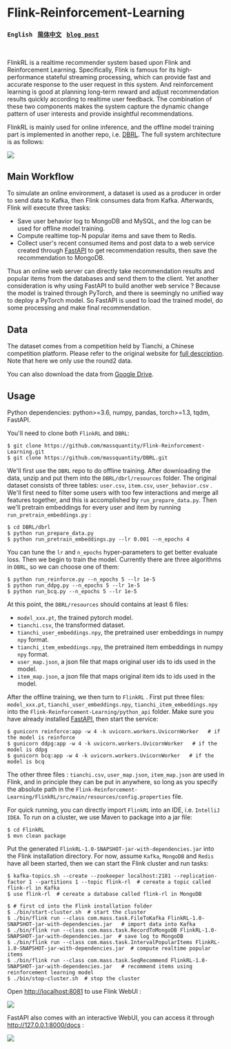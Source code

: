# Flink-Reinforcement-Learning

### `English`  &nbsp; [`简体中文`](https://github.com/massquantity/Flink-Reinforcement-Learning/blob/master/README_zh.md) &nbsp; [`blog post`](https://www.cnblogs.com/massquantity/p/13842139.html) 

<br>

FlinkRL is a realtime recommender system based upon Flink and Reinforcement Learning. Specifically, Flink is famous for its high-performance stateful streaming processing, which can provide fast and accurate response to the user request in this system. And reinforcement learning is good at planning long-term reward and adjust recommendation results quickly according to realtime user feedback. The combination of these two components makes the system capture the dynamic change pattern of user interests and provide insightful recommendations.

FlinkRL is mainly used for online inference, and the offline model training part is implemented in another repo, i.e. [DBRL](https://github.com/massquantity/DBRL). The full system architecture is as follows:

![](https://s1.ax1x.com/2020/10/19/0x5t4P.png)



## Main Workflow

To simulate an online environment, a dataset is used as a producer in order to send data to Kafka, then Flink consumes data from Kafka. Afterwards, Flink will execute three tasks:

+ Save user behavior log to MongoDB and MySQL, and the log can be used for offline model training.
+ Compute realtime top-N popular items and save them to Redis.
+ Collect user's recent consumed items and post data to a web service created through [FastAPI](https://github.com/tiangolo/fastapi) to get recommendation results, then save the recommendation to MongoDB.

Thus an online web server can directly take recommendation results and popular items from the databases and send them to the client. Yet another consideration is why using FastAPI to build another web service ? Because the model is trained through PyTorch, and there is seemingly no unified way to deploy a PyTorch model. So FastAPI is used to load the trained model, do some processing and make final recommendation.



## Data

The dataset comes from a competition held by Tianchi, a Chinese competition platform. Please refer to the original website for [full description](https://tianchi.aliyun.com/competition/entrance/231721/information?lang=en-us). Note that here we only use the round2 data.

You can also download the data from [Google Drive](https://drive.google.com/file/d/1erBjYEOa7IuOIGpI8pGPn1WNBAC4Rv0-/view?usp=sharing).



## Usage

Python dependencies: python>=3.6, numpy, pandas, torch>=1.3, tqdm, FastAPI.

You'll need to clone both `FlinkRL` and `DBRL`:

```shell
$ git clone https://github.com/massquantity/Flink-Reinforcement-Learning.git
$ git clone https://github.com/massquantity/DBRL.git
```

We'll first use the `DBRL` repo to do offline training. After downloading the data, unzip and put them into the `DBRL/dbrl/resources` folder. The original dataset consists  of three tables: `user.csv`, `item.csv`, `user_behavior.csv` . We'll first need to filter some users with too few interactions and merge all features together, and this is accomplished by `run_prepare_data.py`. Then we'll pretrain embeddings for every user and item by running `run_pretrain_embeddings.py` :

```shell
$ cd DBRL/dbrl
$ python run_prepare_data.py
$ python run_pretrain_embeddings.py --lr 0.001 --n_epochs 4
```

You can tune the `lr` and `n_epochs` hyper-parameters to get better evaluate loss. Then we begin to train the model. Currently there are three algorithms in `DBRL`, so we can choose one of them:

```shell
$ python run_reinforce.py --n_epochs 5 --lr 1e-5
$ python run_ddpg.py --n_epochs 5 --lr 1e-5
$ python run_bcq.py --n_epochs 5 --lr 1e-5
```

At this point, the `DBRL/resources` should contains at least 6 files:

+ `model_xxx.pt`, the trained pytorch model.
+ `tianchi.csv`, the transformed dataset.
+ `tianchi_user_embeddings.npy`, the pretrained user embeddings in numpy `npy` format.
+ `tianchi_item_embeddings.npy`, the pretrained item embeddings in numpy `npy` format.
+ `user_map.json`, a json file that maps original user ids to ids used in the model.
+ `item_map.json`, a json file that maps original item ids to ids used in the model.



After the offline training, we then turn to `FlinkRL` . First put three files: `model_xxx.pt`, `tianchi_user_embeddings.npy`, `tianchi_item_embeddings.npy` into the `Flink-Reinforcement-Learning/python_api` folder. Make sure you have already installed [FastAPI](https://github.com/tiangolo/fastapi), then start the service:

```shell
$ gunicorn reinforce:app -w 4 -k uvicorn.workers.UvicornWorker   # if the model is reinforce
$ gunicorn ddpg:app -w 4 -k uvicorn.workers.UvicornWorker   # if the model is ddpg
$ gunicorn bcq:app -w 4 -k uvicorn.workers.UvicornWorker   # if the model is bcq
```



The other three files : `tianchi.csv`, `user_map.json`, `item_map.json` are used in Flink, and in principle they can be put in anywhere, so long as you specify the absolute path in the `Flink-Reinforcement-Learning/FlinkRL/src/main/resources/config.properties` file.

For quick running, you can directly import `FlinkRL` into an IDE, i.e. `IntelliJ IDEA`. To run on a cluster, we use Maven to package into a jar file:

```shell
$ cd FlinkRL
$ mvn clean package
```

Put the generated `FlinkRL-1.0-SNAPSHOT-jar-with-dependencies.jar` into the Flink installation directory. For now, assume `Kafka`, `MongoDB` and `Redis` have all been started, then we can start the Flink cluster and run tasks:

```shell
$ kafka-topics.sh --create --zookeeper localhost:2181 --replication-factor 1 --partitions 1 --topic flink-rl  # cereate a topic called flink-rl in Kafka
$ use flink-rl  # cereate a database called flink-rl in MongoDB
```

```shell
$ # first cd into the Flink installation folder
$ ./bin/start-cluster.sh  # start the cluster
$ ./bin/flink run --class com.mass.task.FileToKafka FlinkRL-1.0-SNAPSHOT-jar-with-dependencies.jar   # import data into Kafka
$ ./bin/flink run --class com.mass.task.RecordToMongoDB FlinkRL-1.0-SNAPSHOT-jar-with-dependencies.jar  # save log to MongoDB
$ ./bin/flink run --class com.mass.task.IntervalPopularItems FlinkRL-1.0-SNAPSHOT-jar-with-dependencies.jar  # compute realtime popular items
$ ./bin/flink run --class com.mass.task.SeqRecommend FlinkRL-1.0-SNAPSHOT-jar-with-dependencies.jar   # recommend items using reinforcement learning model
$ ./bin/stop-cluster.sh  # stop the cluster
```

Open [http://localhost:8081](http://localhost:8081/) to use Flink WebUI :

![](https://s1.ax1x.com/2020/10/19/0zCM2F.png)



FastAPI also comes with an interactive WebUI, you can access it through http://127.0.0.1:8000/docs :

![](https://s1.ax1x.com/2020/10/19/0x58HA.jpg)






